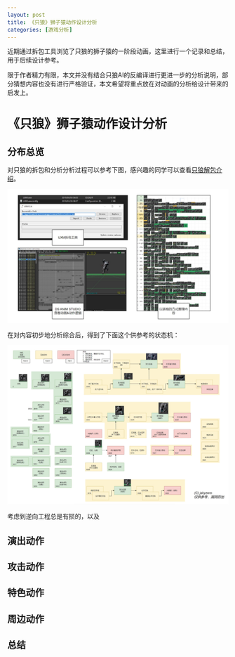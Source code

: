 ```yaml
---
layout: post
title: 《只狼》狮子猿动作设计分析
categories: [游戏分析]
---
```


近期通过拆包工具浏览了只狼的狮子猿的一阶段动画，这里进行一个记录和总结，用于后续设计参考。

限于作者精力有限，本文并没有结合只狼AI的反编译进行更进一步的分析说明，部分猜想内容也没有进行严格验证，本文希望将重点放在对动画的分析给设计带来的启发上。

# 《只狼》狮子猿动作设计分析

## 分布总览

对只狼的拆包和分析分析过程可以参考下图，感兴趣的同学可以查看[只狼解包介绍](https://www.bilibili.com/video/BV1rf4y1h7QZ)。

![](/assets/img/gameplay/sekiro_lion_tamarion/1.jpg)

在对内容初步地分析综合后，得到了下面这个供参考的状态机：

![](/assets/img/gameplay/sekiro_lion_tamarion/2.jpg)

考虑到逆向工程总是有损的，以及


## 演出动作

## 攻击动作

## 特色动作

## 周边动作

## 总结